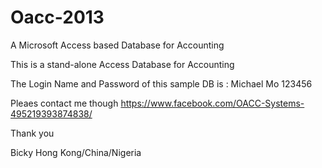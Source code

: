 # Oacc-2013
A Microsoft Access based Database for Accounting

This is a stand-alone Access Database for Accounting

The Login Name and Password of this sample DB is : Michael Mo 123456

Pleaes contact me though https://www.facebook.com/OACC-Systems-495219393874838/ 

Thank you

Bicky Hong Kong/China/Nigeria
